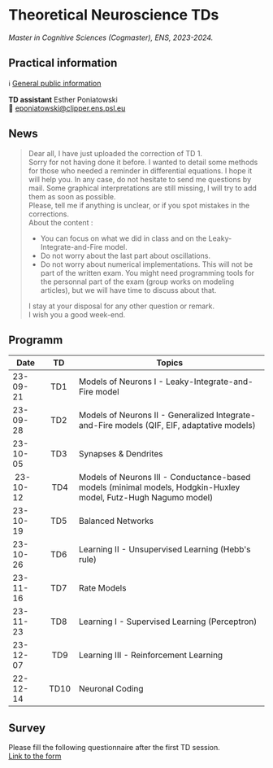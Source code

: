 # Theoretical Neuroscience TDs

*Master in Cognitive Sciences (Cogmaster), ENS, 2023-2024.*  

## Practical information 

:information_source: [General public information](http://www.phys.ens.fr/~nadal/Cours/TheoreticalNeuroscience/)

**TD assistant** Esther Poniatowski  
:e-mail: eponiatowski@clipper.ens.psl.eu

## News 

> Dear all,
> I have just uploaded the correction of TD 1.  
> Sorry for not having done it before. I wanted to detail some methods for those who needed a reminder in differential equations. I hope it will help you. In any case, do not hesitate to send me questions by mail.
> Some graphical interpretations are still missing, I will try to add them as soon as possible.  
> Please, tell me if anything is unclear, or if you spot mistakes in the corrections.  
> About the content :
> - You can focus on what we did in class and on the Leaky-Integrate-and-Fire model.
> - Do not worry about the last part about oscillations.
> - Do not worry about numerical implementations. This will not be part of the written exam. You might need programming tools for the personnal part of the exam (group works on modeling articles), but we will have time to discuss about that.
> 
> I stay at your disposal for any other question or remark.  
> I wish you a good week-end.

## Programm

| Date     |      TD     |  Topics  |
|----------|:-------------:|------|
| 23-09-21 | TD1 | Models of Neurons I - Leaky-Integrate-and-Fire model |
| 23-09-28 | TD2 | Models of Neurons II - Generalized Integrate-and-Fire models (QIF, EIF, adaptative models)  |
| 23-10-05 | TD3 | Synapses & Dendrites |
| 23-10-12 | TD4 | Models of Neurons III - Conductance-based models (minimal models, Hodgkin-Huxley model, Futz-Hugh Nagumo model)   |
| 23-10-19 | TD5 | Balanced Networks |
| 23-10-26 | TD6 | Learning II - Unsupervised Learning (Hebb's rule) |
| 23-11-16 | TD7 | Rate Models |
| 23-11-23 | TD8 | Learning I - Supervised Learning (Perceptron) |
| 23-12-07 | TD9 | Learning III - Reinforcement Learning |
| 22-12-14 | TD10 | Neuronal Coding |

## Survey
Please fill the following questionnaire after the first TD session.  
[Link to the form](https://forms.gle/ydGEfeTznT2y4udc8)
